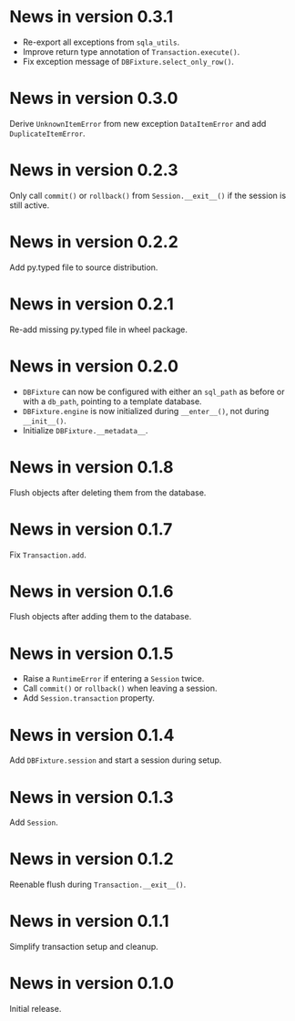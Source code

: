 # News in version 0.3.1

- Re-export all exceptions from `sqla_utils`.
- Improve return type annotation of `Transaction.execute()`.
- Fix exception message of `DBFixture.select_only_row()`.

# News in version 0.3.0

Derive `UnknownItemError` from new exception `DataItemError` and add
`DuplicateItemError`.

# News in version 0.2.3

Only call `commit()` or `rollback()` from `Session.__exit__()`
if the session is still active.

# News in version 0.2.2

Add py.typed file to source distribution.

# News in version 0.2.1

Re-add missing py.typed file in wheel package.

# News in version 0.2.0

- `DBFixture` can now be configured with either an `sql_path` as
  before or with a `db_path`, pointing to a template database.
- `DBFixture.engine` is now initialized during `__enter__()`, not
  during `__init__()`.
- Initialize `DBFixture.__metadata__`.

# News in version 0.1.8

Flush objects after deleting them from the database.

# News in version 0.1.7

Fix `Transaction.add`.

# News in version 0.1.6

Flush objects after adding them to the database.

# News in version 0.1.5

- Raise a `RuntimeError` if entering a `Session` twice.
- Call `commit()` or `rollback()` when leaving a session.
- Add `Session.transaction` property.

# News in version 0.1.4

Add `DBFixture.session` and start a session during setup.

# News in version 0.1.3

Add `Session`.

# News in version 0.1.2

Reenable flush during `Transaction.__exit__()`.

# News in version 0.1.1

Simplify transaction setup and cleanup.

# News in version 0.1.0

Initial release.

